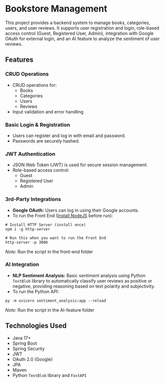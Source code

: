 # Bookstore Management
This project provides a backend system to manage books, categories, users, and user reviews. It supports user registration and login, role-based access control (Guest, Registered User, Admin), integration with Google OAuth for external login, and an AI feature to analyze the sentiment of user reviews.

## Features
### CRUD Operations
- CRUD operations for:
    - Books
    - Categories
    - Users
    - Reviews
- Input validation and error handling

### Basic Login & Registration
  - Users can register and log in with email and password.
  - Passwords are securely hashed.

### JWT Authentication
- JSON Web Token (JWT) is used for secure session management.
- Role-based access control:
  - Guest
  - Registered User
  - Admin

### 3rd-Party Integrations
- **Google OAuth:** Users can log in using their Google accounts.
- To run the Front End ([Install NodeJS](https://nodejs.org/en) before run):
```shell
# Install HTTP Server (install once)
npm i -g http-server

# Run this when you want to run the Front End
http-server -p 3000
```
_Note:_ Run the script in the front-end folder

### AI Integration
- **NLP Sentiment Analysis:** Basic sentiment analysis using Python `TextBlob` library to automatically classify user reviews as positive or negative, providing reasoning based on text polarity and subjectivity.
- To run the Python API:
```shell
py -m uvicorn sentiment_analysis:app --reload
```
_Note:_ Run the script in the AI-feature folder

## Technologies Used
- Java 17+
- Spring Boot
- Spring Security
- JWT
- OAuth 2.0 (Google)
- JPA
- Maven
- Python `TextBlob` library and `FastAPI`